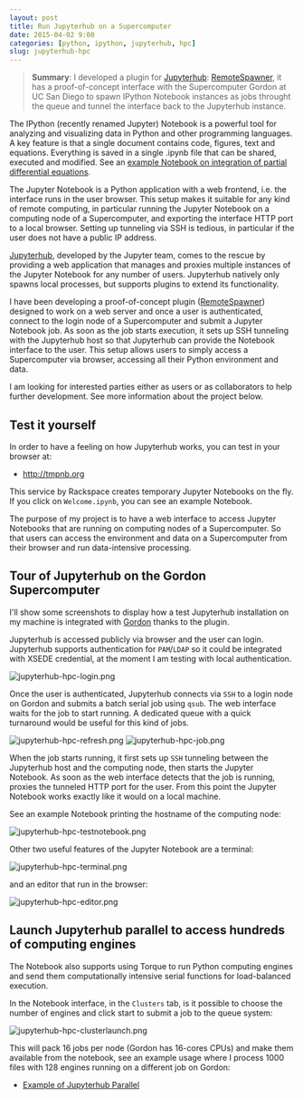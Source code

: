 ```yaml
---
layout: post
title: Run Jupyterhub on a Supercomputer
date: 2015-04-02 9:00
categories: [python, ipython, jupyterhub, hpc]
slug: jupyterhub-hpc
---
```


> **Summary**: I developed a plugin for [Jupyterhub](https://github.com/jupyter/jupyterhub "jupyterhub"): [RemoteSpawner](https://github.com/zonca/remotespawner), it has a proof-of-concept interface with the Supercomputer Gordon at UC San Diego to spawn IPython Notebook instances as jobs throught the queue and tunnel the interface back to the Jupyterhub instance.

The IPython (recently renamed Jupyter) Notebook is a powerful tool for analyzing and visualizing data in Python and other programming languages.
A key feature is that a single document contains code, figures, text and equations.
Everything is saved in a single .ipynb file that can be shared, executed and modified. See an [example Notebook on integration of partial differential equations](http://nbviewer.ipython.org/github/waltherg/notebooks/blob/master/2013-12-03-Crank_Nicolson.ipynb "example notebook").

The Jupyter Notebook is a Python application with a web frontend, i.e. the interface runs in the user browser.
This setup makes it suitable for any kind of remote computing, in particular running the Jupyter Notebook on a computing node of a Supercomputer, and exporting the interface HTTP port to a local browser.
Setting up tunneling via SSH is tedious, in particular if the user does not have a public IP address.

[Jupyterhub](https://github.com/jupyter/jupyterhub "jupyterhub"), developed by the Jupyter team, comes to the rescue by providing a web application that manages and proxies multiple instances of the Jupyter Notebook for any number of users.
Jupyterhub natively only spawns local processes, but supports plugins to extend its functionality.

I have been developing a proof-of-concept plugin ([RemoteSpawner](https://github.com/zonca/remotespawner)) designed to work on a web server and once a user is authenticated, connect to the login node of a Supercomputer and submit a Jupyter Notebook job.
As soon as the job starts execution, it sets up SSH tunneling with the Jupyterhub host so that
Jupyterhub can provide the Notebook interface to the user.
This setup allows users to simply access a Supercomputer via browser, accessing all their Python environment and data.

I am looking for interested parties either as users or as collaborators to help further development. See more information about the project below.

## Test it yourself

In order to have a feeling on how Jupyterhub works, you can test in your browser at:

* <http://tmpnb.org>

This service by Rackspace creates temporary Jupyter Notebooks on the fly. If you click on `Welcome.ipynb`,
you can see an example Notebook.

The purpose of my project is to have a web interface to access Jupyter Notebooks that are
running on computing nodes of a Supercomputer. So that users can access the environment and
data on a Supercomputer from their browser and run data-intensive processing. 

## Tour of Jupyterhub on the Gordon Supercomputer

I'll show some screenshots to display how a test Jupyterhub installation on my machine is integrated with [Gordon](http://www.sdsc.edu/us/resources/gordon/) thanks to the plugin.

Jupyterhub is accessed publicly via browser and the user can login. Jupyterhub supports authentication for `PAM`/`LDAP` so it could be integrated with XSEDE credential, at the moment I am testing with local authentication.

![jupyterhub-hpc-login.png](/images/jupyterhub-hpc-login.png)

Once the user is authenticated, Jupyterhub connects via `SSH` to a login node on Gordon and submits a batch serial job using `qsub`. The web interface waits for the job to start running. A dedicated queue with a quick turnaround would be useful for this kind of jobs.

![jupyterhub-hpc-refresh.png](/images/jupyterhub-hpc-refresh.png)
![jupyterhub-hpc-job.png](/images/jupyterhub-hpc-job.png)

When the job starts running, it first sets up `SSH` tunneling between the Jupyterhub host and the computing node, then starts the Jupyter Notebook.
As soon as the web interface detects that the job is running, proxies the tunneled HTTP port for the user. From this point the Jupyter Notebook works exactly like it would on a local machine.

See an example Notebook printing the hostname of the computing node:

![jupyterhub-hpc-testnotebook.png](/images/jupyterhub-hpc-testnotebook.png)

Other two useful features of the Jupyter Notebook are a terminal:

![jupyterhub-hpc-terminal.png](/images/jupyterhub-hpc-terminal.png)

and an editor that run in the browser:

![jupyterhub-hpc-editor.png](/images/jupyterhub-hpc-editor.png)

## Launch Jupyterhub parallel to access hundreds of computing engines

The Notebook also supports using Torque to run Python computing engines and send them computationally intensive serial functions for load-balanced execution.

In the Notebook interface, in the `Clusters` tab, is it possible to choose the number of engines and click start to submit a job to the queue system:

![jupyterhub-hpc-clusterlaunch.png](/images/jupyterhub-hpc-clusterlaunch.png)

This will pack 16 jobs per node (Gordon has 16-cores CPUs) and make them available from the notebook, see an example usage where I process 1000 files with 128 engines running on a different job on Gordon:

* [Example of Jupyterhub Parallel](http://nbviewer.ipython.org/gist/zonca/9bd94d8782af037704ff)

